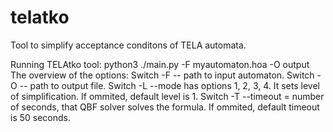 # telatko

Tool to simplify acceptance conditons of TELA automata.

Running TELAtko tool: python3 ./main.py -F myautomaton.hoa -O output
The overview of the options:
Switch -F -- path to input automaton.
Switch -O -- path to output file.
Switch -L --mode has options 1, 2, 3, 4. It sets level of simplification. If ommited, default level is 1.
Switch -T --timeout = number of seconds, that QBF solver solves the formula. If ommited, default timeout is 50 seconds.


